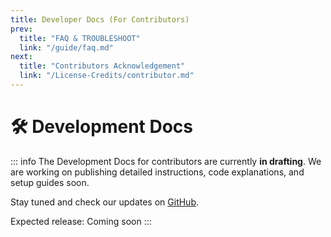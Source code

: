 ```yaml
---
title: Developer Docs (For Contributors)
prev:
  title: "FAQ & TROUBLESHOOT"
  link: "/guide/faq.md"
next:
  title: "Contributors Acknowledgement"
  link: "/License-Credits/contributor.md"
---
```


# 🛠️ Development Docs <Icon icon="mdi:code-tags-outline" width="20" height="20" style="vertical-align: middle;" />

::: info
The Development Docs for contributors are currently **in drafting**.
We are working on publishing detailed instructions, code explanations, and setup guides soon.

Stay tuned and check our updates on [GitHub](https://github.com/xFanexx/meanings).

<Icon icon="mdi:clock-outline" width="20" height="20" style="vertical-align: middle;" /> Expected release: Coming soon
:::
